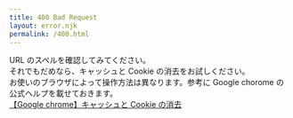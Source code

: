 ```yaml
---
title: 400 Bad Request
layout: error.njk
permalink: /400.html
---
```


URL のスペルを確認してみてください。  
それでもだめなら、キャッシュと Cookie の消去をお試しください。  
お使いのブラウザによって操作方法は異なります。参考に Google chorome の公式ヘルプを載せておきます。  
[【Google chrome】キャッシュと Cookie の消去](https://support.google.com/accounts/answer/32050?hl=ja&co=GENIE.Platform%3DDesktop)
